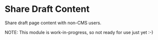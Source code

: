 # Share Draft Content

Share draft page content with non-CMS users.

NOTE: This module is work-in-progress, so not ready for use just yet :-)
